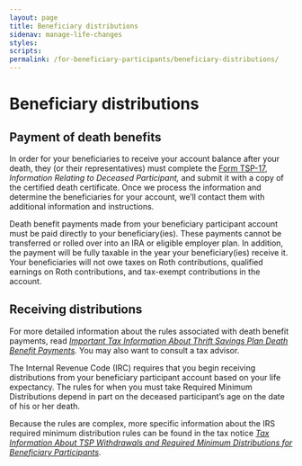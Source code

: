 ```yaml
---
layout: page
title: Beneficiary distributions
sidenav: manage-life-changes
styles:
scripts:
permalink: /for-beneficiary-participants/beneficiary-distributions/
---
```


# Beneficiary distributions

## Payment of death benefits
 
In order for your beneficiaries to receive your account balance after your death, they (or their representatives) must complete the [Form TSP-17](https://www.tsp.gov/PDF/formspubs/tsp-17.pdf), *Information Relating to Deceased Participant,* and submit it with a copy of the certified death certificate. Once we process the information and determine the beneficiaries for your account, we’ll contact them with additional information and instructions.
 
Death benefit payments made from your beneficiary participant account must be paid directly to your beneficiary(ies). These payments cannot be transferred or rolled over into an IRA or eligible employer plan. In addition, the payment will be fully taxable in the year your beneficiary(ies) receive it.
Your beneficiaries will not owe taxes on Roth contributions, qualified earnings on Roth contributions, and tax-exempt contributions in the account.

## Receiving distributions

For more detailed information about the rules associated with death benefit payments, read *[Important Tax Information About Thrift Savings Plan Death Benefit Payments](https://www.tsp.gov/PDF/formspubs/tsp-583.pdf).* You may also want to consult a tax advisor.
 
 
The Internal Revenue Code (IRC) requires that you begin receiving distributions from your beneficiary participant account based on your life expectancy. The rules for when you must take Required Minimum Distributions depend in part on the deceased participant’s age on the date of his or her death. 
 
Because the rules are complex, more specific information about the IRS required minimum distribution rules can be found in the tax notice *[Tax Information About TSP Withdrawals and Required Minimum Distributions for Beneficiary Participants](https://www.tsp.gov/PDF/formspubs/tsp-776.pdf).*
